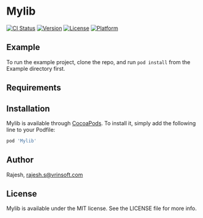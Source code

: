 # Mylib

[![CI Status](https://img.shields.io/travis/Rajesh/Mylib.svg?style=flat)](https://travis-ci.org/Rajesh/Mylib)
[![Version](https://img.shields.io/cocoapods/v/Mylib.svg?style=flat)](https://cocoapods.org/pods/Mylib)
[![License](https://img.shields.io/cocoapods/l/Mylib.svg?style=flat)](https://cocoapods.org/pods/Mylib)
[![Platform](https://img.shields.io/cocoapods/p/Mylib.svg?style=flat)](https://cocoapods.org/pods/Mylib)

## Example

To run the example project, clone the repo, and run `pod install` from the Example directory first.

## Requirements

## Installation

Mylib is available through [CocoaPods](https://cocoapods.org). To install
it, simply add the following line to your Podfile:

```ruby
pod 'Mylib'
```

## Author

Rajesh, rajesh.s@vrinsoft.com

## License

Mylib is available under the MIT license. See the LICENSE file for more info.
